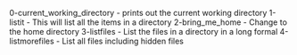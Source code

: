 0-current_working_directory - prints out the current working directory
1-listit - This will list all the items in a directory
2-bring_me_home - Change to the home directory
3-listfiles - List the files in a directory in a long formal
 4-listmorefiles - List all files including hidden files
